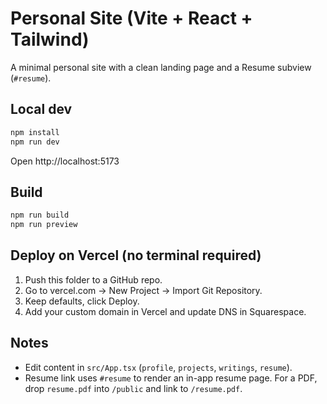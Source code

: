 # Personal Site (Vite + React + Tailwind)

A minimal personal site with a clean landing page and a Resume subview (`#resume`).

## Local dev
```bash
npm install
npm run dev
```
Open http://localhost:5173

## Build
```bash
npm run build
npm run preview
```

## Deploy on Vercel (no terminal required)
1. Push this folder to a GitHub repo.
2. Go to vercel.com → New Project → Import Git Repository.
3. Keep defaults, click Deploy.
4. Add your custom domain in Vercel and update DNS in Squarespace.

## Notes
- Edit content in `src/App.tsx` (`profile`, `projects`, `writings`, `resume`).
- Resume link uses `#resume` to render an in-app resume page. For a PDF, drop `resume.pdf` into `/public` and link to `/resume.pdf`.
